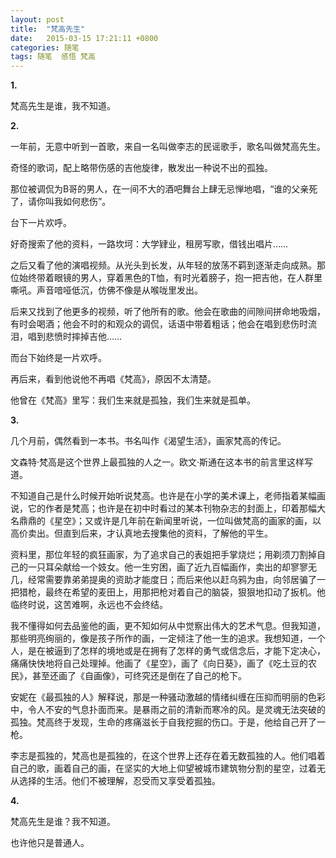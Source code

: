 ```yaml
---
layout: post
title:  "梵高先生"
date:   2015-03-15 17:21:11 +0800
categories: 随笔
tags: 随笔  感悟 梵高
---
```


**1.**

梵高先生是谁，我不知道。

**2.**

一年前，无意中听到一首歌，来自一名叫做李志的民谣歌手，歌名叫做梵高先生。

奇怪的歌词，配上略带伤感的吉他旋律，散发出一种说不出的孤独。

那位被调侃为B哥的男人，在一间不大的酒吧舞台上肆无忌惮地唱，“谁的父亲死了，请你叫我如何悲伤”。

台下一片欢呼。

好奇搜索了他的资料，一路坎坷：大学肄业，租房写歌，借钱出唱片……

之后又看了他的演唱视频。从光头到长发，从年轻的放荡不羁到逐渐走向成熟。那位始终带着眼镜的男人，穿着黑色的T恤，有时光着膀子，抱一把吉他，在人群里嘶吼。声音喑哑低沉，仿佛不像是从喉咙里发出。

后来又找到了他更多的视频，听了他所有的歌。他会在歌曲的间隙间拼命地吸烟，有时会喝酒；他会不时的和观众的调侃，话语中带着粗话；他会在唱到悲伤时流泪，唱到悲愤时摔掉吉他……

而台下始终是一片欢呼。

再后来，看到他说他不再唱《梵高》，原因不太清楚。

他曾在《梵高》里写：我们生来就是孤独，我们生来就是孤单。

**3.**

几个月前，偶然看到一本书。书名叫作《渴望生活》，画家梵高的传记。

文森特·梵高是这个世界上最孤独的人之一。欧文·斯通在这本书的前言里这样写道。

不知道自己是什么时候开始听说梵高。也许是在小学的美术课上，老师指着某幅画说，它的作者是梵高；也许是在初中时看过的某本刊物杂志的封面上，印着那幅大名鼎鼎的《星空》；又或许是几年前在新闻里听说，一位叫做梵高的画家的画，以高价卖出。但直到后来，才认真地去搜集他的资料，了解他的平生。

资料里，那位年轻的疯狂画家，为了追求自己的表姐把手掌烧烂；用剃须刀割掉自己的一只耳朵献给一个妓女。他一生穷困，画了近九百幅画作，卖出的却寥寥无几，经常需要靠弟弟提奥的资助才能度日；而后来他以赶乌鸦为由，向邻居骗了一把猎枪，最终在希望的麦田上，用那把枪对着自己的脑袋，狠狠地扣动了扳机。他临终时说，这苦难啊，永远也不会终结。

我不懂得如何去品鉴他的画，更不知如何从中觉察出伟大的艺术气息。但我知道，那些明亮绚丽的，像是孩子所作的画，一定倾注了他一生的追求。我想知道，一个人，是在被逼到了怎样的境地或是在拥有了怎样的勇气或信念后，才能下定决心，痛痛快快地将自己处理掉。他画了《星空》，画了《向日葵》，画了《吃土豆的农民》，甚至还画了《自画像》，可终究还是倒在了自己的枪下。

安妮在《最孤独的人》解释说，那是一种骚动激越的情绪纠缠在压抑而明丽的色彩中，令人不安的气息扑面而来。是暴雨之前的清新而寒冷的风。是灵魂无法突破的孤独。梵高终于发现，生命的疼痛滋长于自我挖掘的伤口。于是，他给自己开了一枪。

李志是孤独的，梵高也是孤独的，在这个世界上还存在着无数孤独的人。他们唱着自己的歌，画着自己的画，在坚实的大地上仰望被城市建筑物分割的星空，过着无从选择的生活。他们不被理解，忍受而又享受着孤独。

**4.**

梵高先生是谁？我不知道。

也许他只是普通人。